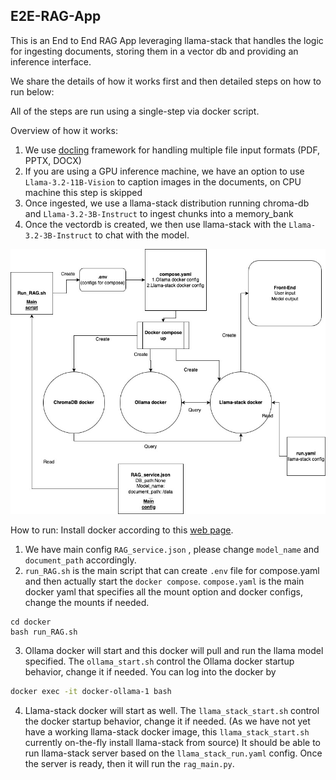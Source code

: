 ## E2E-RAG-App

This is an End to End RAG App leveraging llama-stack that handles the logic for ingesting documents, storing them in a vector db and providing an inference interface.

We share the details of how it works first and then detailed steps on how to run below:

All of the steps are run using a single-step via docker script.

Overview of how it works:
1. We use [docling](https://github.com/DS4SD/docling) framework for handling multiple file input formats (PDF, PPTX, DOCX)
2. If you are using a GPU inference machine, we have an option to use `Llama-3.2-11B-Vision` to caption images in the documents, on CPU machine this step is skipped
3. Once ingested, we use a llama-stack distribution running chroma-db and `Llama-3.2-3B-Instruct` to ingest chunks into a memory_bank
4. Once the vectordb is created, we then use llama-stack with the `Llama-3.2-3B-Instruct` to chat with the model.

![RAG_workflow](./RAG_workflow.jpg)

How to run:
Install docker according to this [web page](https://docs.docker.com/engine/install/).

1. We have main config `RAG_service.json` , please change `model_name` and `document_path` accordingly.
2. `run_RAG.sh` is the main script that can create `.env` file for compose.yaml and then actually start the `docker compose`. `compose.yaml` is the main docker yaml that specifies all the mount option and docker configs, change the mounts if needed.

```bas
cd docker
bash run_RAG.sh
```

3. Ollama docker will start and this docker will pull and run the llama model specified. The `ollama_start.sh` control the Ollama docker startup behavior, change it if needed. You can log into the docker by

```bash
docker exec -it docker-ollama-1 bash
```

4. Llama-stack docker will start as well. The `llama_stack_start.sh` control the docker startup behavior, change it if needed. (As we have not yet have a working llama-stack docker image, this `llama_stack_start.sh` currently on-the-fly install llama-stack from source) It should be able to run llama-stack server based on the  `llama_stack_run.yaml` config. Once the server is ready, then it will run the `rag_main.py`.

